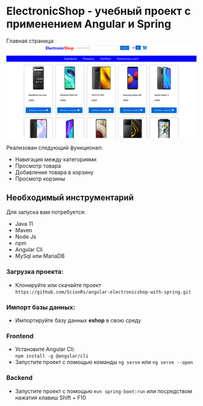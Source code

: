 # ElectronicShop - учебный проект с применением Angular и Spring  
Главная страница:
![Main](img1.png)  

Реализован следующий функционал:  
* Навигация между категориями 
* Просмотр товара  
* Добавление товара в корзину  
* Просмотр корзины

## Необходимый инструментарий  
Для запуска вам потребуется:  
* Java 11
* Maven  
* Node Js
* npm 
* Angular Cli 
* MySql или MariaDB

### Загрузка проекта: 
* Клонируйте или скачайте проект 
`https://github.com/ScionRs/angular-electronicshop-with-spring.git`
### Импорт базы данных:  
* Импортируйте базу данных **eshop** в свою среду
### Frontend  
*  Установите Angular Cli:  
`npm install -g @angular/cli`  
* Запустите проект с помощью команды `ng serve` или `ng serve --open`
### Backend  
* Запустите проект c помощью  `mvn spring-boot:run` или посредством нажатия клавиш Shift + F10
